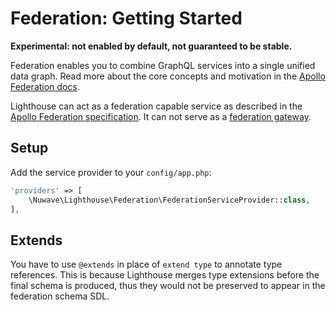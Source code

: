 # Federation: Getting Started

**Experimental: not enabled by default, not guaranteed to be stable.**

Federation enables you to combine GraphQL services into a single unified data graph.
Read more about the core concepts and motivation in the [Apollo Federation docs](https://www.apollographql.com/docs/federation).

Lighthouse can act as a federation capable service as described in the [Apollo Federation specification](https://www.apollographql.com/docs/federation/federation-spec).
It can not serve as a [federation gateway](https://www.apollographql.com/docs/federation/gateway/).

## Setup

Add the service provider to your `config/app.php`:

```php
'providers' => [
    \Nuwave\Lighthouse\Federation\FederationServiceProvider::class,
],
```

## Extends

You have to use `@extends` in place of `extend type` to annotate type references.
This is because Lighthouse merges type extensions before the final schema is produced,
thus they would not be preserved to appear in the federation schema SDL.
